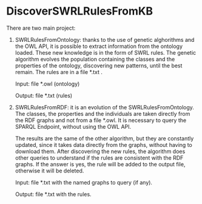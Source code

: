 # DiscoverSWRLRulesFromKB
There are two main project:
1) SWRLRulesFromOntology: thanks to the use of genetic alghorithms and the OWL API, it is possible to extract information from the ontology loaded.
These new knowledge is in the form of SWRL rules. 
The genetic algorithm evolves the population containing the classes and the properties of the ontology, discovering new patterns, until the best remain.
The rules are in a file *.txt .

   Input: file *.owl (ontology)

   Output: file *.txt (rules)
   
2) SWRLRulesFromRDF: it is an evolution of the SWRLRulesFromOntology. 
   The classes, the properties and the individuals are taken directly from the RDF graphs and not from a file *.owl.
   It is necessary to query the SPARQL Endpoint, without using the OWL API. 
   
   The results are the same of the other algorithm, but they are constantly updated, since it takes data directly from the graphs, without having to download them.
   After discovering the new rules, the algorithm does other queries to understand if the rules are consistent with the RDF graphs.
   If the answer is yes, the rule will be added to the output file, otherwise it will be deleted.
   
   Input: file *.txt with the named graphs to query (if any).
   
   Output: file *.txt with the rules.
